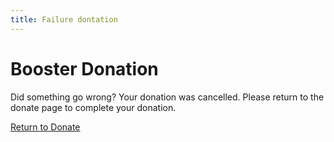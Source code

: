 ```yaml
---
title: Failure dontation
---
```

# Booster Donation</h1>

Did something go wrong? Your donation was cancelled. Please return to the donate page to complete your donation.

[Return to Donate](donate.html)